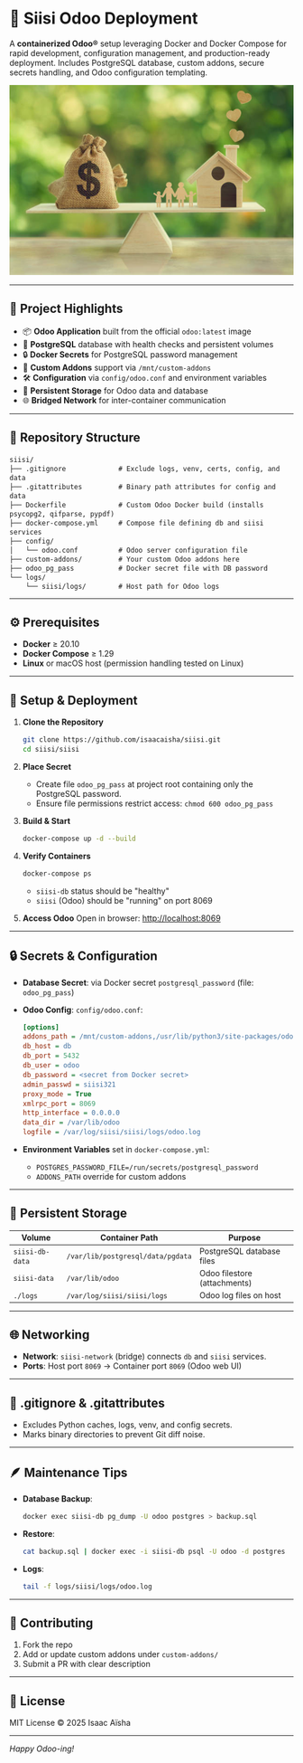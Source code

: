 # 🏢 Siisi Odoo Deployment

A **containerized Odoo®** setup leveraging Docker and Docker Compose for rapid development, configuration management, and production-ready deployment. Includes PostgreSQL database, custom addons, secure secrets handling, and Odoo configuration templating.

![Platform Demo](/static/assets/images/syndicate.jpg)

---

## 🚀 Project Highlights

* 📦 **Odoo Application** built from the official `odoo:latest` image
* 🐘 **PostgreSQL** database with health checks and persistent volumes
* 🔒 **Docker Secrets** for PostgreSQL password management
* 🔄 **Custom Addons** support via `/mnt/custom-addons`
* 🛠️ **Configuration** via `config/odoo.conf` and environment variables
* 📂 **Persistent Storage** for Odoo data and database
* 🌐 **Bridged Network** for inter-container communication

---

## 📁 Repository Structure

```plaintext
siisi/
├── .gitignore             # Exclude logs, venv, certs, config, and data
├── .gitattributes         # Binary path attributes for config and data
├── Dockerfile             # Custom Odoo Docker build (installs psycopg2, qifparse, pypdf)
├── docker-compose.yml     # Compose file defining db and siisi services
├── config/
│   └── odoo.conf          # Odoo server configuration file
├── custom-addons/         # Your custom Odoo addons here
├── odoo_pg_pass           # Docker secret file with DB password
└── logs/
    └── siisi/logs/        # Host path for Odoo logs
```

---

## ⚙️ Prerequisites

* **Docker** ≥ 20.10
* **Docker Compose** ≥ 1.29
* **Linux** or macOS host (permission handling tested on Linux)

---

## 🔧 Setup & Deployment

1. **Clone the Repository**

   ```bash
   git clone https://github.com/isaacaisha/siisi.git
   cd siisi/siisi
   ```

2. **Place Secret**

   * Create file `odoo_pg_pass` at project root containing only the PostgreSQL password.
   * Ensure file permissions restrict access: `chmod 600 odoo_pg_pass`

3. **Build & Start**

   ```bash
   docker-compose up -d --build
   ```

4. **Verify Containers**

   ```bash
   docker-compose ps
   ```

   * `siisi-db` status should be "healthy"
   * `siisi` (Odoo) should be "running" on port 8069

5. **Access Odoo**
   Open in browser: [http://localhost:8069](http://localhost:8069)

---

## 🔒 Secrets & Configuration

* **Database Secret**: via Docker secret `postgresql_password` (file: `odoo_pg_pass`)
* **Odoo Config**: `config/odoo.conf`:

  ```ini
  [options]
  addons_path = /mnt/custom-addons,/usr/lib/python3/site-packages/odoo/addons
  db_host = db
  db_port = 5432
  db_user = odoo
  db_password = <secret from Docker secret>
  admin_passwd = siisi321
  proxy_mode = True
  xmlrpc_port = 8069
  http_interface = 0.0.0.0
  data_dir = /var/lib/odoo
  logfile = /var/log/siisi/siisi/logs/odoo.log
  ```
* **Environment Variables** set in `docker-compose.yml`:

  * `POSTGRES_PASSWORD_FILE=/run/secrets/postgresql_password`
  * `ADDONS_PATH` override for custom addons

---

## 📂 Persistent Storage

| Volume          | Container Path                    | Purpose                      |
| --------------- | --------------------------------- | ---------------------------- |
| `siisi-db-data` | `/var/lib/postgresql/data/pgdata` | PostgreSQL database files    |
| `siisi-data`    | `/var/lib/odoo`                   | Odoo filestore (attachments) |
| `./logs`        | `/var/log/siisi/siisi/logs`       | Odoo log files on host       |

---

## 🌐 Networking

* **Network**: `siisi-network` (bridge) connects `db` and `siisi` services.
* **Ports**: Host port `8069` → Container port `8069` (Odoo web UI)

---

## 📝 .gitignore & .gitattributes

* Excludes Python caches, logs, venv, and config secrets.
* Marks binary directories to prevent Git diff noise.

---

## 🪶 Maintenance Tips

* **Database Backup**:

  ```bash
  docker exec siisi-db pg_dump -U odoo postgres > backup.sql
  ```
* **Restore**:

  ```bash
  cat backup.sql | docker exec -i siisi-db psql -U odoo -d postgres
  ```
* **Logs**:

  ```bash
  tail -f logs/siisi/logs/odoo.log
  ```

---

## 🤝 Contributing

1. Fork the repo
2. Add or update custom addons under `custom-addons/`
3. Submit a PR with clear description

---

## 📜 License

MIT License © 2025 Isaac Aïsha

---

*Happy Odoo-ing!*
